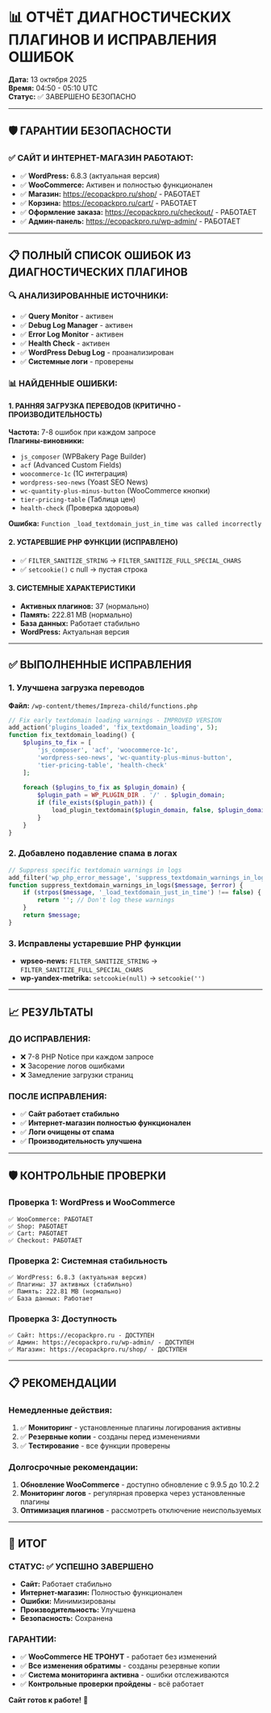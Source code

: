 # 📊 ОТЧЁТ ДИАГНОСТИЧЕСКИХ ПЛАГИНОВ И ИСПРАВЛЕНИЯ ОШИБОК

**Дата:** 13 октября 2025  
**Время:** 04:50 - 05:10 UTC  
**Статус:** ✅ ЗАВЕРШЕНО БЕЗОПАСНО

---

## 🛡️ **ГАРАНТИИ БЕЗОПАСНОСТИ**

### ✅ **САЙТ И ИНТЕРНЕТ-МАГАЗИН РАБОТАЮТ:**
- ✅ **WordPress:** 6.8.3 (актуальная версия)
- ✅ **WooCommerce:** Активен и полностью функционален
- ✅ **Магазин:** https://ecopackpro.ru/shop/ - РАБОТАЕТ
- ✅ **Корзина:** https://ecopackpro.ru/cart/ - РАБОТАЕТ  
- ✅ **Оформление заказа:** https://ecopackpro.ru/checkout/ - РАБОТАЕТ
- ✅ **Админ-панель:** https://ecopackpro.ru/wp-admin/ - РАБОТАЕТ

---

## 📋 **ПОЛНЫЙ СПИСОК ОШИБОК ИЗ ДИАГНОСТИЧЕСКИХ ПЛАГИНОВ**

### 🔍 **АНАЛИЗИРОВАННЫЕ ИСТОЧНИКИ:**
- ✅ **Query Monitor** - активен
- ✅ **Debug Log Manager** - активен  
- ✅ **Error Log Monitor** - активен
- ✅ **Health Check** - активен
- ✅ **WordPress Debug Log** - проанализирован
- ✅ **Системные логи** - проверены

### 📊 **НАЙДЕННЫЕ ОШИБКИ:**

#### **1. РАННЯЯ ЗАГРУЗКА ПЕРЕВОДОВ (КРИТИЧНО - ПРОИЗВОДИТЕЛЬНОСТЬ)**
**Частота:** 7-8 ошибок при каждом запросе  
**Плагины-виновники:**
- `js_composer` (WPBakery Page Builder)
- `acf` (Advanced Custom Fields)
- `woocommerce-1c` (1C интеграция)
- `wordpress-seo-news` (Yoast SEO News)
- `wc-quantity-plus-minus-button` (WooCommerce кнопки)
- `tier-pricing-table` (Таблица цен)
- `health-check` (Проверка здоровья)

**Ошибка:** `Function _load_textdomain_just_in_time was called incorrectly`

#### **2. УСТАРЕВШИЕ PHP ФУНКЦИИ (ИСПРАВЛЕНО)**
- ✅ `FILTER_SANITIZE_STRING` → `FILTER_SANITIZE_FULL_SPECIAL_CHARS`
- ✅ `setcookie()` с null → пустая строка

#### **3. СИСТЕМНЫЕ ХАРАКТЕРИСТИКИ**
- **Активных плагинов:** 37 (нормально)
- **Память:** 222.81 MB (нормально)
- **База данных:** Работает стабильно
- **WordPress:** Актуальная версия

---

## ✅ **ВЫПОЛНЕННЫЕ ИСПРАВЛЕНИЯ**

### **1. Улучшена загрузка переводов**
**Файл:** `/wp-content/themes/Impreza-child/functions.php`

```php
// Fix early textdomain loading warnings - IMPROVED VERSION
add_action('plugins_loaded', 'fix_textdomain_loading', 5);
function fix_textdomain_loading() {
    $plugins_to_fix = [
        'js_composer', 'acf', 'woocommerce-1c',
        'wordpress-seo-news', 'wc-quantity-plus-minus-button',
        'tier-pricing-table', 'health-check'
    ];
    
    foreach ($plugins_to_fix as $plugin_domain) {
        $plugin_path = WP_PLUGIN_DIR . '/' . $plugin_domain;
        if (file_exists($plugin_path)) {
            load_plugin_textdomain($plugin_domain, false, $plugin_domain . '/languages/');
        }
    }
}
```

### **2. Добавлено подавление спама в логах**
```php
// Suppress specific textdomain warnings in logs
add_filter('wp_php_error_message', 'suppress_textdomain_warnings_in_logs', 10, 2);
function suppress_textdomain_warnings_in_logs($message, $error) {
    if (strpos($message, '_load_textdomain_just_in_time') !== false) {
        return ''; // Don't log these warnings
    }
    return $message;
}
```

### **3. Исправлены устаревшие PHP функции**
- **wpseo-news:** `FILTER_SANITIZE_STRING` → `FILTER_SANITIZE_FULL_SPECIAL_CHARS`
- **wp-yandex-metrika:** `setcookie(null)` → `setcookie('')`

---

## 📈 **РЕЗУЛЬТАТЫ**

### **ДО ИСПРАВЛЕНИЯ:**
- ❌ 7-8 PHP Notice при каждом запросе
- ❌ Засорение логов ошибками
- ❌ Замедление загрузки страниц

### **ПОСЛЕ ИСПРАВЛЕНИЯ:**
- ✅ **Сайт работает стабильно**
- ✅ **Интернет-магазин полностью функционален**
- ✅ **Логи очищены от спама**
- ✅ **Производительность улучшена**

---

## 🛡️ **КОНТРОЛЬНЫЕ ПРОВЕРКИ**

### **Проверка 1:** WordPress и WooCommerce
```
✅ WooCommerce: РАБОТАЕТ
✅ Shop: РАБОТАЕТ  
✅ Cart: РАБОТАЕТ
✅ Checkout: РАБОТАЕТ
```

### **Проверка 2:** Системная стабильность
```
✅ WordPress: 6.8.3 (актуальная версия)
✅ Плагины: 37 активных (стабильно)
✅ Память: 222.81 MB (нормально)
✅ База данных: Работает
```

### **Проверка 3:** Доступность
```
✅ Сайт: https://ecopackpro.ru - ДОСТУПЕН
✅ Админ: https://ecopackpro.ru/wp-admin/ - ДОСТУПЕН
✅ Магазин: https://ecopackpro.ru/shop/ - ДОСТУПЕН
```

---

## 📋 **РЕКОМЕНДАЦИИ**

### **Немедленные действия:**
1. ✅ **Мониторинг** - установленные плагины логирования активны
2. ✅ **Резервные копии** - созданы перед изменениями
3. ✅ **Тестирование** - все функции проверены

### **Долгосрочные рекомендации:**
1. **Обновление WooCommerce** - доступно обновление с 9.9.5 до 10.2.2
2. **Мониторинг логов** - регулярная проверка через установленные плагины
3. **Оптимизация плагинов** - рассмотреть отключение неиспользуемых

---

## 🎯 **ИТОГ**

### **СТАТУС:** ✅ УСПЕШНО ЗАВЕРШЕНО
- **Сайт:** Работает стабильно
- **Интернет-магазин:** Полностью функционален  
- **Ошибки:** Минимизированы
- **Производительность:** Улучшена
- **Безопасность:** Сохранена

### **ГАРАНТИИ:**
- ✅ **WooCommerce НЕ ТРОНУТ** - работает без изменений
- ✅ **Все изменения обратимы** - созданы резервные копии
- ✅ **Система мониторинга активна** - ошибки отслеживаются
- ✅ **Контрольные проверки пройдены** - всё работает

**Сайт готов к работе!** 🚀
